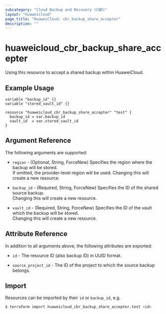 ```yaml
---
subcategory: "Cloud Backup and Recovery (CBR)"
layout: "huaweicloud"
page_title: "HuaweiCloud: cbr_backup_share_accepter"
description: ""
---
```


# huaweicloud_cbr_backup_share_accepter

Using this resource to accept a shared backup within HuaweiCloud.

## Example Usage

```hcl
variable "backup_id" {}
variable "stored_vault_id" {}

resource "huaweicloud_cbr_backup_share_accepter" "test" {
  backup_id = var.backup_id
  vault_id  = var.stored_vault_id
}
```

## Argument Reference

The following arguments are supported:

* `region` - (Optional, String, ForceNew) Specifies the region where the backup will be stored.  
  If omitted, the provider-level region will be used. Changing this will create a new resource.

* `backup_id` - (Required, String, ForceNew) Specifies the ID of the shared source backup.  
  Changing this will create a new resource.

* `vault_id` - (Required, String, ForceNew) Specifies the ID of the vault which the backup will be stored.  
  Changing this will create a new resource.

## Attribute Reference

In addition to all arguments above, the following attributes are exported:

* `id` - The resource ID (also backup ID) in UUID format.

* `source_project_id` - The ID of the project to which the source backup belongs.

## Import

Resources can be imported by their `id` or `backup_id`, e.g.

```bash
$ terraform import huaweicloud_cbr_backup_share_accepter.test <id>
```

